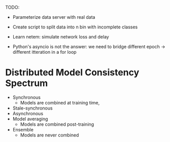 TODO:
* Parameterize data server with real data
* Create script to split data into n bin with incomplete classes
* Learn netem: simulate network loss and delay 

* Python's asyncio is not the answer: we need to bridge different epoch -> different itteration in a for loop

# Distributed Model Consistency Spectrum
* Synchronous
  * Models are combined at training time, 
* Stale-synchronous
* Asynchronous
* Model averaging
  * Models are combined post-training
* Ensemble
  * Models are never combined